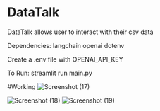 # DataTalk
DataTalk allows user to interact with their csv data 

Dependencies:
langchain
openai
dotenv

Create a .env file with OPENAI_API_KEY


To Run: streamlit run main.py

#Working
![Screenshot (17)](https://github.com/Gautam1610/DataTalk/assets/98054056/7a1a83f9-5cf1-4d3c-9534-2eb18852b57e)

![Screenshot (18)](https://github.com/Gautam1610/DataTalk/assets/98054056/2604dd6c-8a90-4386-b968-01113474a2a2)
![Screenshot (19)](https://github.com/Gautam1610/DataTalk/assets/98054056/17a33302-8d13-43b1-aaca-7d2dfa6525b4)
